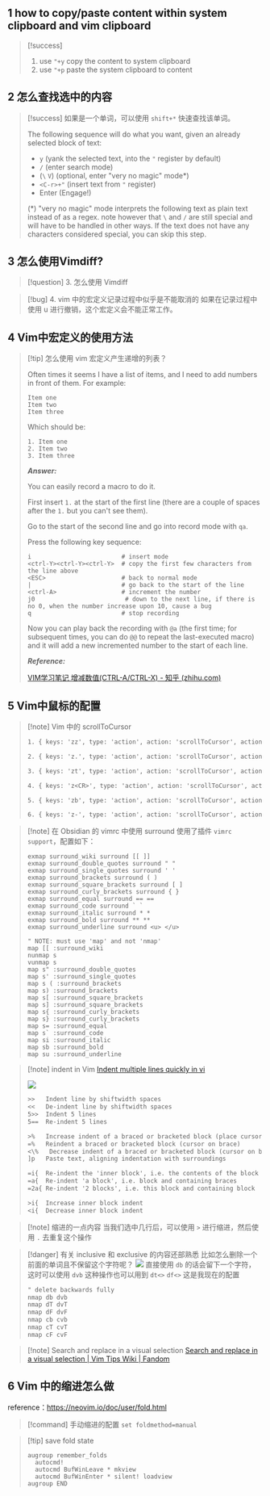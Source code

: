 ## 1 how to copy/paste content within system clipboard and vim clipboard

>[!success] 
>
>1. use `"+y` copy the content to system clipboard
>2. use `"+p` paste the system clipboard to content

## 2 怎么查找选中的内容

>[!success] 
> 如果是一个单词，可以使用 `shift+*` 快速查找该单词。
> 
> The following sequence will do what you want, given an already selected block of text:
> 
> -   `y` (yank the selected text, into the `"` register by default)
> -   `/` (enter search mode)
> -   (`\` `V`) (optional, enter "very no magic" mode*)
> -   `<C-r>+"` (insert text from `"` register)
> -   Enter (Engage!)
> 
> (*) "very no magic" mode interprets the following text as plain text instead of as a regex. note however that `\` and `/` are still special and will have to be handled in other ways. If the text does not have any characters considered special, you can skip this step.

## 3 怎么使用Vimdiff?

>[!question] 3\. 怎么使用 Vimdiff

>[!bug] 4\. vim 中的宏定义记录过程中似乎是不能取消的
> 如果在记录过程中使用 u 进行撤销，这个宏定义会不能正常工作。

## 4 Vim中宏定义的使用方法

> [!tip] 怎么使用 vim 宏定义产生递增的列表？
> 
> Often times it seems I have a list of items, and I need to add numbers in front of them. For example:
> 
> ~~~
> Item one
> Item two
> Item three
> ~~~
> 
> Which should be:
> 
> ~~~text
> 1. Item one
> 2. Item two
> 3. Item three
> ~~~
> 
>  ***Answer:***
>  
> You can easily record a macro to do it.
> 
> First insert `1.` at the start of the first line (there are a couple of spaces after the `1.` but you can't see them).
> 
> Go to the start of the second line and go into record mode with `qa`.
> 
> Press the following key sequence:
> 
> ~~~text
> i                         # insert mode
> <ctrl-Y><ctrl-Y><ctrl-Y>  # copy the first few characters from the line above  
> <ESC>                     # back to normal mode
> |                         # go back to the start of the line
> <ctrl-A>                  # increment the number
> j0                         # down to the next line, if there is no 0, when the number increase upon 10, cause a bug
> q                         # stop recording
> ~~~
> 
> Now you can play back the recording with `@a` (the first time; for subsequent times, you can do `@@` to repeat the last-executed macro) and it will add a new incremented number to the start of each line.
> 
>  ***Reference:***
>  
>  [VIM学习笔记 增减数值(CTRL-A/CTRL-X) - 知乎 (zhihu.com)](https://zhuanlan.zhihu.com/p/146498017)

## 5 Vim中鼠标的配置

> [!note] Vim 中的 scrollToCursor
> ~~~txt
> 1. { keys: 'zz', type: 'action', action: 'scrollToCursor', actionArgs: { position: 'center' }},
> 
> 2. { keys: 'z.', type: 'action', action: 'scrollToCursor', actionArgs: { position: 'center' }, motion: 'moveToFirstNonWhiteSpaceCharacter' },
> 
> 3. { keys: 'zt', type: 'action', action: 'scrollToCursor', actionArgs: { position: 'top' }},
> 
> 4. { keys: 'z<CR>', type: 'action', action: 'scrollToCursor', actionArgs: { position: 'top' }, motion: 'moveToFirstNonWhiteSpaceCharacter' },
> 
> 5. { keys: 'zb', type: 'action', action: 'scrollToCursor', actionArgs: { position: 'bottom' }},
> 
> 6. { keys: 'z-', type: 'action', action: 'scrollToCursor', actionArgs: { position: 'bottom' }, motion: 'moveToFirstNonWhiteSpaceCharacter' },
> ~~~

>[!note] 在 Obsidian 的 vimrc 中使用 surround
>使用了插件 `vimrc support`，配置如下：
>```vimrc
>exmap surround_wiki surround [[ ]]
>exmap surround_double_quotes surround " "
>exmap surround_single_quotes surround ' '
>exmap surround_brackets surround ( )
>exmap surround_square_brackets surround [ ]
>exmap surround_curly_brackets surround { }
>exmap surround_equal surround == ==
>exmap surround_code surround ` `
>exmap surround_italic surround * *
>exmap surround_bold surround ** **
>exmap surround_underline surround <u> </u>
>
>" NOTE: must use 'map' and not 'nmap'
>map [[ :surround_wiki
>nunmap s
>vunmap s
>map s" :surround_double_quotes
>map s' :surround_single_quotes
>map s ( :surround_brackets
>map s) :surround_brackets
>map s[ :surround_square_brackets
>map s] :surround_square_brackets
>map s{ :surround_curly_brackets
>map s} :surround_curly_brackets
>map s= :surround_equal
>map s` :surround_code
>map si :surround_italic
>map sb :surround_bold
>map su :surround_underline
>```

> [!note] indent in Vim
>  [Indent multiple lines quickly in vi](https://stackoverflow.com/questions/235839/indent-multiple-lines-quickly-in-vi)
> 
> ![](https://picture-suyifan.oss-cn-shenzhen.aliyuncs.com/uPic/ivGwBQ.png)
> 
> ~~~txt
> >>   Indent line by shiftwidth spaces
> <<   De-indent line by shiftwidth spaces
> 5>>  Indent 5 lines
> 5==  Re-indent 5 lines
> 
> >%   Increase indent of a braced or bracketed block (place cursor on brace first)
> =%   Reindent a braced or bracketed block (cursor on brace)
> <\%   Decrease indent of a braced or bracketed block (cursor on brace)
> ]p   Paste text, aligning indentation with surroundings
> 
> =i{  Re-indent the 'inner block', i.e. the contents of the block
> =a{  Re-indent 'a block', i.e. block and containing braces
> =2a{ Re-indent '2 blocks', i.e. this block and containing block
> 
> >i{  Increase inner block indent
> <i{  Decrease inner block indent
> ~~~

> [!note] 缩进的一点内容
>  当我们选中几行后，可以使用 `>` 进行缩进，然后使用 `.` 去重复这个操作
> 

> [!danger] 有关 inclusive 和 exclusive 的内容还部熟悉
> 比如怎么删除一个前面的单词且不保留这个字符呢？
> ![](https://picture-suyifan.oss-cn-shenzhen.aliyuncs.com/uPic/rdVb8i.png)
> 直接使用 `db` 的话会留下一个字符，这时可以使用 `dvb`
> 这种操作也可以用到 `dt<>` `df<>`
> 这是我现在的配置
> ~~~txt
> " delete backwards fully
> nmap db dvb
> nmap dT dvT
> nmap dF dvF
> nmap cb cvb
> nmap cT cvT
> nmap cF cvF
> ~~~

> [!note] Search and replace in a visual selection
> [Search and replace in a visual selection | Vim Tips Wiki | Fandom](https://vim.fandom.com/wiki/Search_and_replace_in_a_visual_selection)

## 6 Vim 中的缩进怎么做

reference：https://neovim.io/doc/user/fold.html

>[!command] 手动缩进的配置
> `set foldmethod=manual`


> [!tip] save fold state
> 
> ~~~vim
> augroup remember_folds
>   autocmd!
>   autocmd BufWinLeave * mkview
>   autocmd BufWinEnter * silent! loadview
> augroup END
> ~~~
